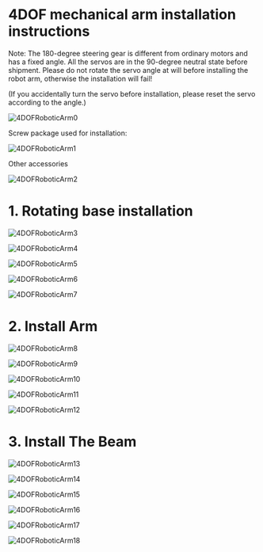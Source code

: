 # 4DOF mechanical arm installation instructions

Note: The 180-degree steering gear is different from ordinary motors and has a fixed angle. All the servos are in the 90-degree neutral state before shipment. Please do not rotate the servo angle at will before installing the robot arm, otherwise the installation will fail!

(If you accidentally turn the servo before installation, please reset the servo according to the angle.)

![4DOFRoboticArm0](https://github.com/SmartArduino/document/raw/master/docs/Robot/FrameChassis/4DOFRoboticArm/4DOFRoboticArm0.jpg)

Screw package used for installation:

![4DOFRoboticArm1](https://github.com/SmartArduino/document/raw/master/docs/Robot/FrameChassis/4DOFRoboticArm/4DOFRoboticArm1.jpg)

Other accessories

![4DOFRoboticArm2](https://github.com/SmartArduino/document/raw/master/docs/Robot/FrameChassis/4DOFRoboticArm/4DOFRoboticArm2.jpg)

# 1. Rotating base installation

![4DOFRoboticArm3](https://github.com/SmartArduino/document/raw/master/docs/Robot/FrameChassis/4DOFRoboticArm/4DOFRoboticArm3.jpg)

![4DOFRoboticArm4](https://github.com/SmartArduino/document/raw/master/docs/Robot/FrameChassis/4DOFRoboticArm/4DOFRoboticArm4.jpg)

 

![4DOFRoboticArm5](https://github.com/SmartArduino/document/raw/master/docs/Robot/FrameChassis/4DOFRoboticArm/4DOFRoboticArm5.jpg) 

![4DOFRoboticArm6](https://github.com/SmartArduino/document/raw/master/docs/Robot/FrameChassis/4DOFRoboticArm/4DOFRoboticArm6.jpg)

![4DOFRoboticArm7](https://github.com/SmartArduino/document/raw/master/docs/Robot/FrameChassis/4DOFRoboticArm/4DOFRoboticArm7.jpg)

# 2. Install Arm

![4DOFRoboticArm8](https://github.com/SmartArduino/document/raw/master/docs/Robot/FrameChassis/4DOFRoboticArm/4DOFRoboticArm8.jpg) 

![4DOFRoboticArm9](https://github.com/SmartArduino/document/raw/master/docs/Robot/FrameChassis/4DOFRoboticArm/4DOFRoboticArm9.jpg)

![4DOFRoboticArm10](https://github.com/SmartArduino/document/raw/master/docs/Robot/FrameChassis/4DOFRoboticArm/4DOFRoboticArm10.jpg) 

 

![4DOFRoboticArm11](https://github.com/SmartArduino/document/raw/master/docs/Robot/FrameChassis/4DOFRoboticArm/4DOFRoboticArm11.jpg)

![4DOFRoboticArm12](https://github.com/SmartArduino/document/raw/master/docs/Robot/FrameChassis/4DOFRoboticArm/4DOFRoboticArm12.jpg) 

# 3. Install The Beam

![4DOFRoboticArm13](https://github.com/SmartArduino/document/raw/master/docs/Robot/FrameChassis/4DOFRoboticArm/4DOFRoboticArm13.jpg) 

![4DOFRoboticArm14](https://github.com/SmartArduino/document/raw/master/docs/Robot/FrameChassis/4DOFRoboticArm/4DOFRoboticArm14.jpg) 

![4DOFRoboticArm15](https://github.com/SmartArduino/document/raw/master/docs/Robot/FrameChassis/4DOFRoboticArm/4DOFRoboticArm15.jpg) 

![4DOFRoboticArm16](https://github.com/SmartArduino/document/raw/master/docs/Robot/FrameChassis/4DOFRoboticArm/4DOFRoboticArm16.jpg) 

![4DOFRoboticArm17](https://github.com/SmartArduino/document/raw/master/docs/Robot/FrameChassis/4DOFRoboticArm/4DOFRoboticArm17.jpg) 

![4DOFRoboticArm18](https://github.com/SmartArduino/document/raw/master/docs/Robot/FrameChassis/4DOFRoboticArm/4DOFRoboticArm18.jpg) 

 

 